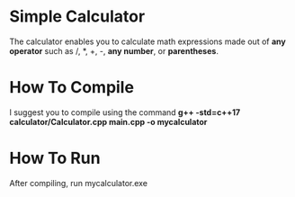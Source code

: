 # Simple Calculator
The calculator enables you to calculate math expressions made out of **any operator** such as /, *, +, -, **any number**, or **parentheses**.

# How To Compile
I suggest you to compile using the command **g++ -std=c++17 calculator/Calculator.cpp main.cpp -o mycalculator**

# How To Run
After compiling, run mycalculator.exe

